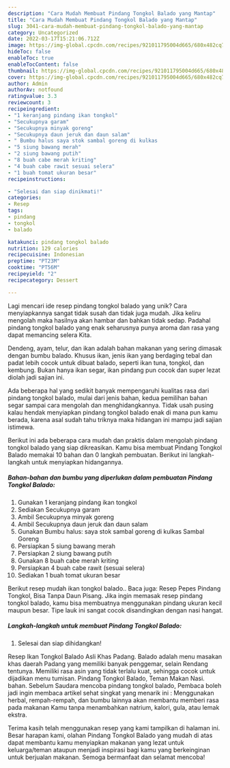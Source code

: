 ```yaml
---
description: "Cara Mudah Membuat Pindang Tongkol Balado yang Mantap"
title: "Cara Mudah Membuat Pindang Tongkol Balado yang Mantap"
slug: 3041-cara-mudah-membuat-pindang-tongkol-balado-yang-mantap
category: Uncategorized
date: 2022-03-17T15:21:06.712Z
image: https://img-global.cpcdn.com/recipes/921011795004d665/680x482cq70/pindang-tongkol-balado-foto-resep-utama.jpg
hideToc: false
enableToc: true
enableTocContent: false
thumbnail: https://img-global.cpcdn.com/recipes/921011795004d665/680x482cq70/pindang-tongkol-balado-foto-resep-utama.jpg
cover: https://img-global.cpcdn.com/recipes/921011795004d665/680x482cq70/pindang-tongkol-balado-foto-resep-utama.jpg
author: Admin
authorAv: notfound
ratingvalue: 3.3
reviewcount: 3
recipeingredient:
- "1 keranjang pindang ikan tongkol"
- "Secukupnya garam"
- "Secukupnya minyak goreng"
- "Secukupnya daun jeruk dan daun salam"
- " Bumbu halus saya stok sambal goreng di kulkas                      Sambal Goreng"
- "5 siung bawang merah"
- "2 siung bawang putih"
- "8 buah cabe merah kriting"
- "4 buah cabe rawit sesuai selera"
- "1 buah tomat ukuran besar"
recipeinstructions:

- "Selesai dan siap dinikmati!"
categories:
- Resep
tags:
- pindang
- tongkol
- balado

katakunci: pindang tongkol balado 
nutrition: 129 calories
recipecuisine: Indonesian
preptime: "PT23M"
cooktime: "PT56M"
recipeyield: "2"
recipecategory: Dessert

---
```





Lagi mencari ide resep pindang tongkol balado yang unik? Cara menyiapkannya sangat tidak susah dan tidak juga mudah. Jika keliru mengolah maka hasilnya akan hambar dan bahkan tidak sedap. Padahal pindang tongkol balado yang enak seharusnya punya aroma dan rasa yang dapat memancing selera Kita.





Dendeng, ayam, telur, dan ikan adalah bahan makanan yang sering dimasak dengan bumbu balado. Khusus ikan, jenis ikan yang berdaging tebal dan padat lebih cocok untuk dibuat balado, seperti ikan tuna, tongkol, dan kembung. Bukan hanya ikan segar, ikan pindang pun cocok dan super lezat diolah jadi sajian ini.

Ada beberapa hal yang sedikit banyak mempengaruhi kualitas rasa dari pindang tongkol balado, mulai dari jenis bahan, kedua pemilihan bahan segar sampai cara mengolah dan menghidangkannya. Tidak usah pusing kalau hendak menyiapkan pindang tongkol balado enak di mana pun kamu berada, karena asal sudah tahu triknya maka hidangan ini mampu jadi sajian istimewa.






Berikut ini ada beberapa cara mudah dan praktis dalam mengolah pindang tongkol balado yang siap dikreasikan. Kamu bisa membuat Pindang Tongkol Balado memakai 10 bahan dan 0 langkah pembuatan. Berikut ini langkah-langkah untuk menyiapkan hidangannya.

<!--inarticleads1-->

##### Bahan-bahan dan bumbu yang diperlukan dalam pembuatan Pindang Tongkol Balado:

1. Gunakan 1 keranjang pindang ikan tongkol
1. Sediakan Secukupnya garam
1. Ambil Secukupnya minyak goreng
1. Ambil Secukupnya daun jeruk dan daun salam
1. Gunakan  Bumbu halus: saya stok sambal goreng di kulkas                      Sambal Goreng
1. Persiapkan 5 siung bawang merah
1. Persiapkan 2 siung bawang putih
1. Gunakan 8 buah cabe merah kriting
1. Persiapkan 4 buah cabe rawit (sesuai selera)
1. Sediakan 1 buah tomat ukuran besar


Berikut resep mudah ikan tongkol balado.. Baca juga: Resep Pepes Pindang Tongkol, Bisa Tanpa Daun Pisang. Jika ingin memasak resep pindang tongkol balado, kamu bisa membuatnya menggunakan pindang ukuran kecil maupun besar. Tipe lauk ini sangat cocok disandingkan dengan nasi hangat. 

<!--inarticleads2-->

##### Langkah-langkah untuk membuat Pindang Tongkol Balado:


1. Selesai dan siap dihidangkan!

Resep Ikan Tongkol Balado Asli Khas Padang. Balado adalah menu masakan khas daerah Padang yang memiliki banyak penggemar, selain Rendang tentunya. Memiliki rasa asin yang tidak terlalu kuat, sehingga cocok untuk dijadikan menu tumisan. Pindang Tongkol Balado, Teman Makan Nasi. bahan. Sebelum Saudara mencoba pindang tongkol balado, Pembaca boleh jadi ingin membaca artikel sehat singkat yang menarik ini : Menggunakan herbal, rempah-rempah, dan bumbu lainnya akan membantu memberi rasa pada makanan Kamu tanpa menambahkan natrium, kalori, gula, atau lemak ekstra. 

Terima kasih telah menggunakan resep yang kami tampilkan di halaman ini. Besar harapan kami, olahan Pindang Tongkol Balado yang mudah di atas dapat membantu kamu menyiapkan makanan yang lezat untuk keluarga/teman ataupun menjadi inspirasi bagi kamu yang berkeinginan untuk berjualan makanan. Semoga bermanfaat dan selamat mencoba!
